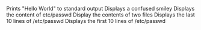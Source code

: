 Prints "Hello World" to standard output
Displays a confused smiley
Displays the content of etc/passwd
Display the contents of two files
Displays the last 10 lines of /etc/passwd
Displays the first 10 lines of /etc/passwd

